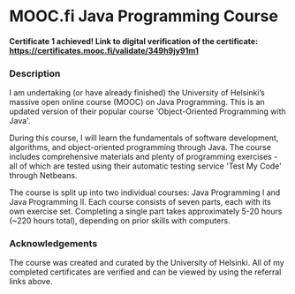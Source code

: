 # **MOOC.fi Java Programming Course**
#### **Certificate 1 achieved!** Link to digital verification of the certificate: https://certificates.mooc.fi/validate/349h9jy91m1

### **Description**
I am undertaking (or have already finished) the University of Helsinki’s massive open online course (MOOC) on Java Programming. This is an updated version of their popular course 'Object-Oriented Programming with Java'.

During this course, I will learn the fundamentals of software development, algorithms, and object-oriented programming through Java. The course includes comprehensive materials and plenty of programming exercises - all of which are tested using their automatic testing service 'Test My Code' through Netbeans.

The course is split up into two individual courses: Java Programming I and Java Programming II. Each course consists of seven parts, each with its own exercise set. Completing a single part takes approximately 5-20 hours (~220 hours total), depending on prior skills with computers.  

### **Acknowledgements**
The course was created and curated by the University of Helsinki. All of my completed certificates are verified and can be viewed by using the referral links above.

